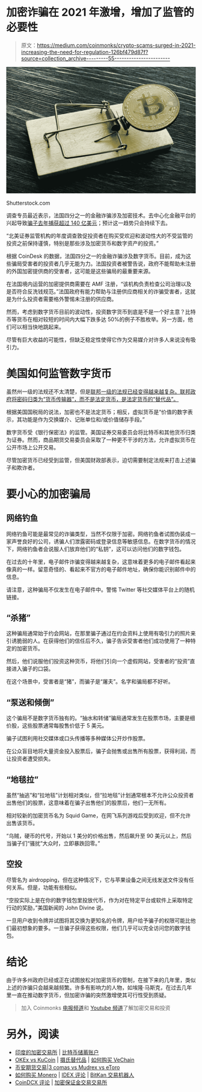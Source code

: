# 加密诈骗在 2021 年激增，增加了监管的必要性

> 原文：<https://medium.com/coinmonks/crypto-scams-surged-in-2021-increasing-the-need-for-regulation-126bf479d87f?source=collection_archive---------55----------------------->

![](img/28e727c4060cbed6795f7eaeca8f04c4.png)

Shutterstock.com

调查专员最近表示，法国四分之一的金融诈骗涉及加密技术。去中心化金融平台的兴起导致[骗子去年捕获超过 140 亿美元](https://www.cnbc.com/2022/01/11/crypto-scams-are-the-top-threat-to-investors-by-far-say-regulators.html)；预计这一趋势只会持续下去。

“北美证券监管机构的年度调查敦促投资者在购买受欢迎和波动性大的不受监管的投资之前保持谨慎，特别是那些涉及加密货币和数字资产的投资。”

根据 CoinDesk 的数据，法国四分之一的金融诈骗涉及数字货币。目前，成为这些骗局受害者的投资者几乎无能为力。法国投资者被警告说，政府不能帮助未注册的外国加密提供商的受害者，这可能是这些骗局的最重要来源。

在法国境内运营的加密提供商需要在 AMF 注册，“该机构负责检查公司治理以及是否符合反洗钱规范。”法国政府有能力帮助与注册供应商相关的诈骗受害者，这就是为什么投资者需要格外警惕未注册的供应商。

然而，考虑到数字货币目前的波动性，投资数字货币到底是不是一个好主意？比特币等货币在相对较短的时间内大幅下跌多达 50%的例子不胜枚举。另一方面，他们可以相当快地跳起来。

尽管有巨大收益的可能性，但缺乏稳定性使得它作为交易媒介对许多人来说没有吸引力。

# 美国如何监管数字货币

虽然州一级的法规还不太清楚，但是[联邦一级的法规已经变得越来越复杂。联邦政府将密码归类为“货币传输器”，而不是法定货币，是法定货币的“替代品”。](https://complyadvantage.com/insights/crypto-regulations/cryptocurrency-regulations-united-states/)

根据美国国税局的说法，加密也不是法定货币；相反，虚拟货币是“价值的数字表示，其功能是作为交换媒介、记账单位和/或价值储存手段。”

数字货币受《银行保密法》的监管。美国证券交易委员会将比特币和其他货币归类为证券。然而，商品期货交易委员会采取了一种更不干涉的方法，允许虚拟货币在公开市场上公开交易。

尽管加密货币已经受到监管，但美国财政部表示，迫切需要制定法规来打击上述骗子和欺诈者。

# 要小心的加密骗局

## 网络钓鱼

网络钓鱼可能是最常见的诈骗类型，当然不仅限于加密。网络钓鱼者试图伪装成一家声誉良好的公司，诱骗人们泄露密码或登录信息等敏感信息。在数字货币的情况下，网络钓鱼者会说服人们放弃他们的“私钥”，这可以访问他们的数字钱包。

在过去的十年里，电子邮件诈骗变得越来越复杂，这意味着更多的电子邮件看起来像真的一样。留意奇怪的、看起来不官方的电子邮件地址，确保你能识别邮件中的信息。

请注意，这种骗局不仅发生在电子邮件中。警惕 Twitter 等社交媒体平台上的随机链接。

## “杀猪”

这种骗局通常始于约会网站，在那里骗子通过在约会资料上使用有吸引力的照片来引诱脆弱的人。在获得他们的信任后不久，骗子告诉受害者他们成功使用了一种特定的加密货币。

然后，他们说服他们投资这种货币，将他们引向一个虚假网站，受害者的“投资”直接进入骗子的口袋。

在这个场景中，受害者是“猪”，而骗子是“屠夫”。名字和骗局都不好听。

## “泵送和倾倒”

这个骗局不是数字货币独有的。“抽水和转储”骗局通常发生在股票市场，主要是细价股，这些股票通常每股售价低于 5 美元。

骗子试图利用社交媒体或口头传播等多种媒体公开炒作股票。

在公众盲目地将大量资金投入股票后，骗子会抛售或出售所有股票，获得利润，而让投资者遭受损失。

## “地毯拉”

虽然“抽逃”和“拉地毯”计划相对类似，但“拉地毯”计划通常根本不允许公众投资者出售他们的股票，这意味着在骗子出售他们的股票后，他们一无所有。

相对较新的加密货币名为 Squid Game，在网飞系列游戏后受到欢迎，但不允许出售该货币。

“乌贼，硬币的代号，开始以 1 美分的价格出售，然后飙升至 90 美元以上，然后当骗子们“骚扰”大众时，立即暴跌回零。”

## 空投

尽管名为 airdropping，但在这种情况下，它与苹果设备之间无线发送文件没有任何关系。但是，功能有些相似。

“空投实际上是在你的数字钱包里投放代币，作为对在特定平台或软件上采取特定行动的奖励，”美国新闻的 John Divine 说。

一旦用户收到令牌并试图将其交换为更知名的令牌，用户给予骗子的权限可能比他们最初想象的要多。一旦骗子获得这些权限，他们几乎可以完全访问您的数字钱包。

# 结论

由于许多州政府已经或正在试图放松对加密货币的管制，在接下来的几年里，类似上述的诈骗只会越来越频繁。许多有影响力的人物，如埃隆·马斯克，在过去几年里一直在推动数字货币，但加密诈骗的突然激增使其可行性受到质疑。

> 加入 Coinmonks [电报频道](https://t.me/coincodecap)和 [Youtube 频道](https://www.youtube.com/c/coinmonks/videos)了解加密交易和投资

# 另外，阅读

*   [印度的加密交易所](/coinmonks/bitcoin-exchange-in-india-7f1fe79715c9) | [比特币储蓄账户](/coinmonks/bitcoin-savings-account-e65b13f92451)
*   [OKEx vs KuCoin](https://coincodecap.com/okex-kucoin) | [摄氏替代品](https://coincodecap.com/celsius-alternatives) | [如何购买 VeChain](https://coincodecap.com/buy-vechain)
*   [币安期货交易](https://coincodecap.com/binance-futures-trading)|[3 comas vs Mudrex vs eToro](https://coincodecap.com/mudrex-3commas-etoro)
*   [如何购买 Monero](https://coincodecap.com/buy-monero) | [IDEX 评论](https://coincodecap.com/idex-review) | [BitKan 交易机器人](https://coincodecap.com/bitkan-trading-bot)
*   [CoinDCX 评论](/coinmonks/coindcx-review-8444db3621a2) | [加密保证金交易交易所](https://coincodecap.com/crypto-margin-trading-exchanges)